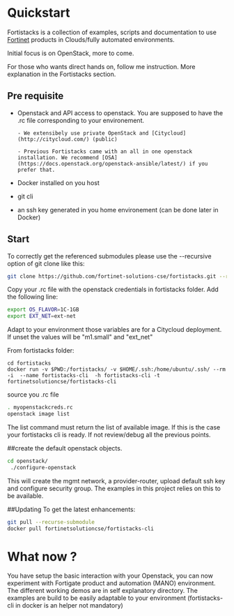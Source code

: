 #  Quickstart

Fortistacks is a collection of examples, scripts and documentation to use [Fortinet](http://fortinet.com) products in 
Clouds/fully automated environments. 

Initial focus is on OpenStack, more to come.

For those who wants direct hands on, follow me instruction. More explanation in the Fortistacks section.

## Pre requisite
* Openstack and API access to openstack. You are supposed to have the .rc file corresponding to your environement.
      
      - We extensibely use private OpenStack and [Citycloud](http://citycloud.com/) (public)
      
      - Previous Fortistacks came with an all in one openstack installation. We recommend [OSA](https://docs.openstack.org/openstack-ansible/latest/) if you prefer that.
      
* Docker installed on you host
* git cli
* an ssh key generated in you home environement (can be done later in Docker)

## Start
To correctly get the referenced submodules please use the --recursive option of git clone like this:
```bash
git clone https://github.com/fortinet-solutions-cse/fortistacks.git --recursive
```

Copy your .rc file with the openstack credentials in fortistacks folder.
Add the following line:
````bash
export OS_FLAVOR=1C-1GB
export EXT_NET=ext-net
````
Adapt to your environment those variables are for a Citycloud deployment.
If unset the values will be "m1.small" and "ext_net"


From fortistacks folder:
```shell
cd fortistacks
docker run -v $PWD:/fortistacks/ -v $HOME/.ssh:/home/ubuntu/.ssh/ --rm -i  --name fortistacks-cli  -h fortistacks-cli -t fortinetsolutioncse/fortistacks-cli
```

source you .rc file
```bash
. myopenstackcreds.rc
openstack image list
```

The list command must return the list of available image. If this is the case your fortistacks cli is ready.
If not review/debug all the previous points.

##create the default openstack objects.
```bash
cd openstack/
 ./configure-openstack
```

This will create the mgmt network, a provider-router, upload default ssh key and configure security group.
The examples in this project relies on this to be available.

##Updating
To get the latest enhancements: 
```bash
git pull --recurse-submodule
docker pull fortinetsolutioncse/fortistacks-cli
```

# What now ?

You have setup the basic interaction with your Openstack, you can now experiment with Fortigate product 
and automation (MANO) environment.
The different working demos are in self explanatory directory. The examples are build to be easily adaptable to your 
environment (fortistacks-cli in docker is an helper not mandatory)
